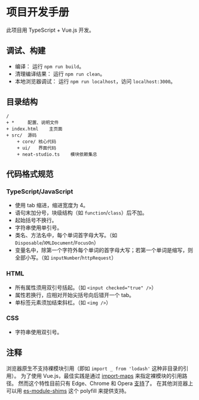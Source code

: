 # 项目开发手册

此项目用 TypeScript + Vue.js 开发。

## 调试、构建

- 编译：
	运行 `npm run build`。
- 清理编译结果：
	运行 `npm run clean`。
- 本地浏览器调试：
	运行 `npm run localhost`，访问 `localhost:3000`。

## 目录结构

```plaintext
/
+ *		配置、说明文件
+ index.html	主页面
+ src/	源码
	+ core/	核心代码
	+ ui/	界面代码
	+ neat-studio.ts	模块依赖集总
```

## 代码格式规范

### TypeScript/JavaScript

- 使用 tab 缩进，缩进宽度为 4。
- 语句末加分号，块级结构（如 `function`/`class`）后不加。
- 起始括号不换行。
- 字符串使用单引号。
- 类名、方法名中，每个单词首字母大写。（如 `Disposable`/`XMLDocument`/`FocusOn`）
- 变量名中，除第一个字符外每个单词的首字母大写；若第一个单词是缩写，则全部小写。（如 `inputNumber`/`httpRequest`）

### HTML

- 所有属性须用双引号括起。（如 `<input checked="true" />`）
- 属性若换行，应相对开始尖括号向后错开一个 tab。
- 单标签元素须加结束斜杠。（如 `<img />`）

### CSS

- 字符串使用双引号。

## 注释

浏览器原生不支持裸模块引用（即如 `import _ from 'lodash'` 这种非目录的引用）。
为了使用 Vue.js，最佳实践是通过 [import-maps](
	https://github.com/WICG/import-maps
) 来指定裸模块的引用路径。
然而这个特性目前只有 Edge、Chrome 和 Opera [支持](
	https://caniuse.com/import-maps
)了。
在其他浏览器上可以用 [es-module-shims](
	https://github.com/guybedford/es-module-shims
) 这个 polyfill 来提供支持。
